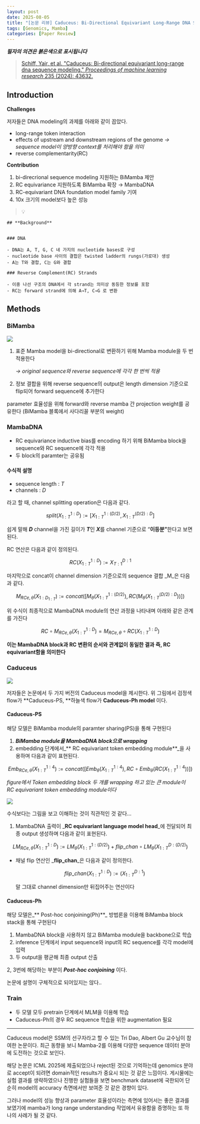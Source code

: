 ```yaml
---
layout: post
date: 2025-08-05
title: "[논문 리뷰] Caduceus: Bi-Directional Equivariant Long-Range DNA Sequence Modeling"
tags: [Genomics, Mamba]
categories: [Paper Review]
---
```


<span class="notion-red">_**필자의 의견은 붉은색으로 표시됩니다**_</span>


> [Schiff, Yair, et al. "Caduceus: Bi-directional equivariant long-range dna sequence modeling." ](https://pmc.ncbi.nlm.nih.gov/articles/PMC12189541/)[_Proceedings of machine learning research_](https://pmc.ncbi.nlm.nih.gov/articles/PMC12189541/)[ 235 (2024): 43632.](https://pmc.ncbi.nlm.nih.gov/articles/PMC12189541/)



## Introduction


**Challenges**


저자들은 DNA modeling의 과제를 아래와 같이 꼽았다.

- long-range token interaction
- effects of upstream and downstream regions of the genome 
_→ sequence model이 양방향 context를 처리해야 함을 의미_
- reverse complementarity(RC)

**Contribution**

1. bi-direcrional sequence modeling 지원하는 BiMamba 제안
1. RC equivariance 지원하도록 BiMamba 확장 → MambaDNA
1. RC-equivariant DNA foundation model family 기여
1. 10x 크기의 model보다 높은 성능

> 💡 


	## **Background**


	### DNA

	- DNA는 A, T, G, C 네 가지의 nucleotide bases로 구성
	- nucleotide base 사이의 결합은 twisted ladder의 rungs(가로대) 생성
	- A는 T와 결합, C는 G와 결합

	### Reverse Complement(RC) Strands

	- 이중 나선 구조의 DNA에서 각 strand는 의미상 동등한 정보를 포함
	- RC는 forward strand에 의해 A→T, C→G 로 변환


## Methods



### BiMamba


![](https://prod-files-secure.s3.us-west-2.amazonaws.com/542b861c-36a8-4051-84e5-8804b6728dba/2c247d59-7815-4980-99f0-8f0d21f445a7/image.png?X-Amz-Algorithm=AWS4-HMAC-SHA256&X-Amz-Content-Sha256=UNSIGNED-PAYLOAD&X-Amz-Credential=ASIAZI2LB466ZU5H4XKB%2F20250922%2Fus-west-2%2Fs3%2Faws4_request&X-Amz-Date=20250922T050109Z&X-Amz-Expires=3600&X-Amz-Security-Token=IQoJb3JpZ2luX2VjEJz%2F%2F%2F%2F%2F%2F%2F%2F%2F%2FwEaCXVzLXdlc3QtMiJHMEUCIBpIg71leOEme7dhvx39rQXraz81gq%2B7qidmC3HxZrq7AiEAkxrhCOrcyJWpQEZ%2B0qb8vP4UJlExWR%2Bf%2BYjC4f6X9KMq%2FwMIJRAAGgw2Mzc0MjMxODM4MDUiDJuHOwTcvL69RxwWrSrcA%2FfFu07oGMiE%2FI9g6xisk3XMvb0evUGTKb2e4AHBbyOyZed4AzsvyEZoZEu5AyB2KMwVjCzkcLA6OvJRswv9gd02%2Brll8rbkL6qkkmdOQ7JGytR8Xhwn8rfLG0Uj1KGzdYKDDMzQ90Ow59id7Y4PUaKeHDsY2Jwm2fwQKc1W8sKtgbygDl2yA45ZXzSU7zmhs5UV64DksFuXDDSbqz2RyXAIEovu89m7kX6y9iW%2BBL%2BTyrYjKCqsn3oMlv2AS2JKLlU%2FXgq9Kyo1%2FfDGTuaSwcjEQdcpFNlCR5Zt8mvb%2BRgYYRMzCEOOIhLFKwI37HCU3gNe29H69xXzgt7u0zDN0b4G6%2FBrqr%2FI%2FnTa2VzR2GZEH6Zt2eBZY4rMj%2Fh4JfYIH%2B7XFwDHAguFEfBX6fCw4HUtutO6mrmS0JFMm0KTfG0TFjQnM55qYeW%2FK2udw01dg3NlQBkGPmneuJ0vPhocVzj5yj%2FY3r2s%2F8Bkc65OjkQ0TldcxGG0KA%2BBXhr5QY%2B3LzqL6ZkujAhkSU4QYbE%2F96zeoblSXsNqob%2Bck5mESfv3EiN%2F3DWP5UgTdke0IsD%2FkrV5LwkqxuIQ4GmPlZExidslC%2BCsAdL2EbGDhUHjpJpwkBNcPv7jDlVHbmDsML%2BTw8YGOqUBoQIxh9TxKVP87ak7BLpaqbVWbIJb%2BEacmCwIXTwdZfTDvM2J6OLFWHq6q9KkpbxV3xgiAnUgoGgIASBWMAI0zqgIP1LNblD1Do9P5%2BOlDpJPxXMFEhXYEdu%2Bd59JH1EAzcJJPQh7VOsXQhuWrR5OB9NGTyb1h1wNeAaQNEDOBMddpVXrl6zf%2F4hTN7bXJDXTaaFegKPPV13Wi%2BUpPxYSMKMumXtA&X-Amz-Signature=1b661f4e6360171f9243f9741cf0d2e056568d4aef586c604d168e1a3b539b3e&X-Amz-SignedHeaders=host&x-amz-checksum-mode=ENABLED&x-id=GetObject)

1. 표준 Mamba model을 bi-directional로 변환하기 위해 Mamba module을 두 번 적용한다

	_→ original sequence와 reverse sequence에 각각 한 번씩 적용_

1. 정보 결합을 위해 reverse sequence의 output은 length dimension 기준으로 flip되어 forward sequence에 추가한다

parameter 효율성을 위해 forward와 reverse mamba 간 projection weight를 공유한다 (BiMamba 블록에서 사다리꼴 부분의 weight)



### MambaDNA

- RC equivariance inductive bias를 encoding 하기 위해 BiMamba block을 sequence와 RC sequence에 각각 적용
- 두 block의 paramter는 공유됨


#### 수식적 설명

- sequence length : _T_
- channels : _D_

라고 할 때,  channel splitting operation은 다음과 같다.


$$
split(X^{1:D}_{1:T}):=[X^{1:(D/2)}_{1:T},X^{(D/2):D}_{1:T}]
$$


<span class="notion-red">쉽게 말해 </span><span class="notion-red">_**D**_</span><span class="notion-red"> channel을 가진 길이가 </span><span class="notion-red">_**T**_</span><span class="notion-red">인 </span><span class="notion-red">_**X**_</span><span class="notion-red">를 channel 기준으로 “</span><span class="notion-red">**이등분”**</span><span class="notion-red">한다고 보면 된다.</span>


RC 연산은 다음과 같이 정의된다.


$$
RC(X^{1:D}_{1:T}):=X^{D:1}_{T:1}
$$


마지막으로 concat이 channel dimension 기준으로의 sequence 결합 _M_은 다음과 같다.


$$
M_{RCe,\theta}(X_{1:D_{1:T}}):=concat([M_{\theta}(X^{1:(D/2)}_{1:T}),RC(M_{\theta}(X^{(D/2):D}_{1:T}))])
$$


위 수식이 최종적으로 MambaDNA module의 연산 과정을 나타내며 아래와 같은 관계를 가진다


$$
RC\circ M_{RCe,\theta}(X^{1:D}_{1:T}) = M_{RCe,\theta} \circ RC(X^{1:D}_{1:T})
$$


**이는 MambaDNA block과 RC 변환의 순서와 관계없이 동일한 결과 즉, RC equivariant함을 의미한다**



### Caduceus


![](https://prod-files-secure.s3.us-west-2.amazonaws.com/542b861c-36a8-4051-84e5-8804b6728dba/f94a60d7-8145-473b-aef9-7c68d3ec604a/image.png?X-Amz-Algorithm=AWS4-HMAC-SHA256&X-Amz-Content-Sha256=UNSIGNED-PAYLOAD&X-Amz-Credential=ASIAZI2LB466ZU5H4XKB%2F20250922%2Fus-west-2%2Fs3%2Faws4_request&X-Amz-Date=20250922T050109Z&X-Amz-Expires=3600&X-Amz-Security-Token=IQoJb3JpZ2luX2VjEJz%2F%2F%2F%2F%2F%2F%2F%2F%2F%2FwEaCXVzLXdlc3QtMiJHMEUCIBpIg71leOEme7dhvx39rQXraz81gq%2B7qidmC3HxZrq7AiEAkxrhCOrcyJWpQEZ%2B0qb8vP4UJlExWR%2Bf%2BYjC4f6X9KMq%2FwMIJRAAGgw2Mzc0MjMxODM4MDUiDJuHOwTcvL69RxwWrSrcA%2FfFu07oGMiE%2FI9g6xisk3XMvb0evUGTKb2e4AHBbyOyZed4AzsvyEZoZEu5AyB2KMwVjCzkcLA6OvJRswv9gd02%2Brll8rbkL6qkkmdOQ7JGytR8Xhwn8rfLG0Uj1KGzdYKDDMzQ90Ow59id7Y4PUaKeHDsY2Jwm2fwQKc1W8sKtgbygDl2yA45ZXzSU7zmhs5UV64DksFuXDDSbqz2RyXAIEovu89m7kX6y9iW%2BBL%2BTyrYjKCqsn3oMlv2AS2JKLlU%2FXgq9Kyo1%2FfDGTuaSwcjEQdcpFNlCR5Zt8mvb%2BRgYYRMzCEOOIhLFKwI37HCU3gNe29H69xXzgt7u0zDN0b4G6%2FBrqr%2FI%2FnTa2VzR2GZEH6Zt2eBZY4rMj%2Fh4JfYIH%2B7XFwDHAguFEfBX6fCw4HUtutO6mrmS0JFMm0KTfG0TFjQnM55qYeW%2FK2udw01dg3NlQBkGPmneuJ0vPhocVzj5yj%2FY3r2s%2F8Bkc65OjkQ0TldcxGG0KA%2BBXhr5QY%2B3LzqL6ZkujAhkSU4QYbE%2F96zeoblSXsNqob%2Bck5mESfv3EiN%2F3DWP5UgTdke0IsD%2FkrV5LwkqxuIQ4GmPlZExidslC%2BCsAdL2EbGDhUHjpJpwkBNcPv7jDlVHbmDsML%2BTw8YGOqUBoQIxh9TxKVP87ak7BLpaqbVWbIJb%2BEacmCwIXTwdZfTDvM2J6OLFWHq6q9KkpbxV3xgiAnUgoGgIASBWMAI0zqgIP1LNblD1Do9P5%2BOlDpJPxXMFEhXYEdu%2Bd59JH1EAzcJJPQh7VOsXQhuWrR5OB9NGTyb1h1wNeAaQNEDOBMddpVXrl6zf%2F4hTN7bXJDXTaaFegKPPV13Wi%2BUpPxYSMKMumXtA&X-Amz-Signature=b8f071d2a84bfb66d7a24e46f5a87baf617142c1ad5caa73500fe995db00e6de&X-Amz-SignedHeaders=host&x-amz-checksum-mode=ENABLED&x-id=GetObject)


저자들은 논문에서 두 가지 버전의 Caduceus model을 제시한다. 위 그림에서 검정색 flow가 **Caduceus-PS, **하늘색 flow가 **Caduceus-Ph model** 이다.



#### Caduceus-PS


해당 모델은 BiMamba module의 paramter sharing(PS)을 통해 구현된다

1. _**BiMamba module을 MambaDNA block으로 wrapping**_
1. embedding 단계에서_** RC equivariant token embedding module**_을 사용하며 다음과 같이 표현된다.

$$
Emb_{RCe,\theta}(X^{1:4}_{1:T}):=concat([Emb_{\theta}(X^{1:4}_{1:T}),RC \circ Emb_{\theta}(RC(X^{1:4}_{1:T}))])
$$


_figure에서 Token embedding block 두 개를 wrapping 하고 있는 큰 module이 RC equivariant token embedding module이다_


![](https://prod-files-secure.s3.us-west-2.amazonaws.com/542b861c-36a8-4051-84e5-8804b6728dba/b175e4da-71eb-4e91-8c23-a06dabe673c9/image.png?X-Amz-Algorithm=AWS4-HMAC-SHA256&X-Amz-Content-Sha256=UNSIGNED-PAYLOAD&X-Amz-Credential=ASIAZI2LB466ZU5H4XKB%2F20250922%2Fus-west-2%2Fs3%2Faws4_request&X-Amz-Date=20250922T050109Z&X-Amz-Expires=3600&X-Amz-Security-Token=IQoJb3JpZ2luX2VjEJz%2F%2F%2F%2F%2F%2F%2F%2F%2F%2FwEaCXVzLXdlc3QtMiJHMEUCIBpIg71leOEme7dhvx39rQXraz81gq%2B7qidmC3HxZrq7AiEAkxrhCOrcyJWpQEZ%2B0qb8vP4UJlExWR%2Bf%2BYjC4f6X9KMq%2FwMIJRAAGgw2Mzc0MjMxODM4MDUiDJuHOwTcvL69RxwWrSrcA%2FfFu07oGMiE%2FI9g6xisk3XMvb0evUGTKb2e4AHBbyOyZed4AzsvyEZoZEu5AyB2KMwVjCzkcLA6OvJRswv9gd02%2Brll8rbkL6qkkmdOQ7JGytR8Xhwn8rfLG0Uj1KGzdYKDDMzQ90Ow59id7Y4PUaKeHDsY2Jwm2fwQKc1W8sKtgbygDl2yA45ZXzSU7zmhs5UV64DksFuXDDSbqz2RyXAIEovu89m7kX6y9iW%2BBL%2BTyrYjKCqsn3oMlv2AS2JKLlU%2FXgq9Kyo1%2FfDGTuaSwcjEQdcpFNlCR5Zt8mvb%2BRgYYRMzCEOOIhLFKwI37HCU3gNe29H69xXzgt7u0zDN0b4G6%2FBrqr%2FI%2FnTa2VzR2GZEH6Zt2eBZY4rMj%2Fh4JfYIH%2B7XFwDHAguFEfBX6fCw4HUtutO6mrmS0JFMm0KTfG0TFjQnM55qYeW%2FK2udw01dg3NlQBkGPmneuJ0vPhocVzj5yj%2FY3r2s%2F8Bkc65OjkQ0TldcxGG0KA%2BBXhr5QY%2B3LzqL6ZkujAhkSU4QYbE%2F96zeoblSXsNqob%2Bck5mESfv3EiN%2F3DWP5UgTdke0IsD%2FkrV5LwkqxuIQ4GmPlZExidslC%2BCsAdL2EbGDhUHjpJpwkBNcPv7jDlVHbmDsML%2BTw8YGOqUBoQIxh9TxKVP87ak7BLpaqbVWbIJb%2BEacmCwIXTwdZfTDvM2J6OLFWHq6q9KkpbxV3xgiAnUgoGgIASBWMAI0zqgIP1LNblD1Do9P5%2BOlDpJPxXMFEhXYEdu%2Bd59JH1EAzcJJPQh7VOsXQhuWrR5OB9NGTyb1h1wNeAaQNEDOBMddpVXrl6zf%2F4hTN7bXJDXTaaFegKPPV13Wi%2BUpPxYSMKMumXtA&X-Amz-Signature=bf6eaa9c182d4e9a401c8d697f9a5ef13f9cbc0aebb5ef76c2bb359cedbc5b00&X-Amz-SignedHeaders=host&x-amz-checksum-mode=ENABLED&x-id=GetObject)


<span class="notion-red">수식보다는 그림을 보고 이해하는 것이 직관적인 것 같다…</span>

1. MambaDNA 출력이 _**RC equivariant language model head**_에 전달되어 최종 output 생성하며 다음과 같이 표현된다.

$$
LM_{RCe,\theta}(X^{1:D}_{1:T}):= LM_{\theta}(X^{1:(D/2)}_{1:T})+flip\_chan\circ LM_{\theta}(X^{D:(D/2)}_{1:T})
$$

- 채널 flip 연산인 _**flip\_chan**_은 다음과 같이 정의한다.

	$$
	flip\_chan(X^{1:D}_{1:T}):=(X^{D:1}_{1:T})
	$$


	말 그대로 channel dimension만 뒤집어주는 연산이다



#### Caduceus-Ph


해당 모델은_** Post-hoc conjoining(Ph)**_ 방법론을 이용해 BiMamba block stack을 통해 구현된다

1. MambaDNA block을 사용하지 않고 BiMamba module을 backbone으로 학습
1. inference 단계에서 input sequence와 input의 RC sequence를 각각 model에 입력
1. 두 output을 평균해 최종 output 산출

2, 3번에 해당하는 부분이 _**Post-hoc conjoining**_ 이다.


<span class="notion-red">논문에 설명이 구체적으로 되어있지는 않다..</span>



### Train

- 두 모델 모두 pretrain 단계에서 MLM을 이용해 학습
- Caduceus-Ph의 경우 RC sequence 학습을 위한 augmentation 필요

---


<span class="notion-red">Caduceus model은 SSM의 선구자라고 할 수 있는 Tri Dao, Albert Gu 교수님이 참여한 논문이다. 최근 동향을 보니 Mamba-2를 이용해 다양한 sequence 데이터 분야에 도전하는 것으로 보인다.</span>


<span class="notion-red">해당 논문은 ICML 2025에 제출되었으나 reject된 것으로 기억하는데 genomics 분야로 accept이 되려면 domain적인 results가 중요시 되는 것 같은 느낌이다. 게시물에는 실험 결과를 생략하였으나 진행한 실험들을 보면 benchmark dataset에 국한되어 단순히 model의 accuracy 측면에서만 보여준 것 같은 경향이 있다.</span>


<span class="notion-red">그러나 model의 성능 향상과 parameter 효율성이라는 측면에 있어서는 좋은 결과를 보였기에 mamba가 long range understanding 작업에서 유용함을 증명하는 또 하나의 사례가 될 것 같다.</span>

